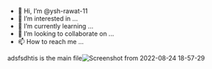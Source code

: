 - 👋 Hi, I’m @ysh-rawat-11
- 👀 I’m interested in ...
- 🌱 I’m currently learning ...
- 💞️ I’m looking to collaborate on ...
- 📫 How to reach me ...

<!---
ysh-rawat-11/ysh-rawat-11 is a ✨ special ✨ repository because its `README.md` (this file) appears on your GitHub profile.
You can click the Preview link to take a look at your changes.
--->
adsfsdhtis is the main file![Screenshot from 2022-08-24 18-57-29](https://user-images.githubusercontent.com/112065069/186674800-d071b02e-5855-4bcf-97d8-5375862901bf.png)

